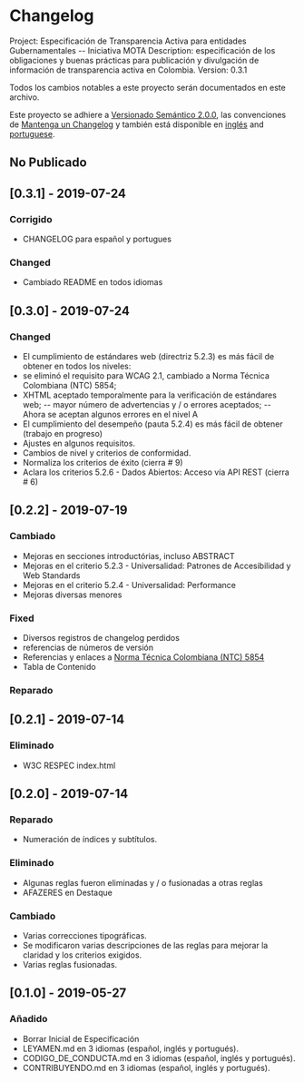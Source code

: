 # Changelog
Project: Especificación de Transparencia Activa para entidades Gubernamentales -- Iniciativa MOTA
Description: especificación de los obligaciones y buenas prácticas para publicación y divulgación de información de transparencia activa en Colombia.
Version: 0.3.1

Todos los cambios notables a este proyecto serán documentados en este archivo.

Este proyecto se adhiere a [Versionado Semántico 2.0.0](http://semver.org/), las convenciones de [Mantenga un Changelog](https://keepachangelog.com/es-ES/1.0.0/) y también está disponible en [inglés](CHANGELOG.md) and [portuguese](CHANGELOG_PT-BR.md).

## No Publicado

## [0.3.1] - 2019-07-24

### Corrigido
- CHANGELOG para español y portugues

### Changed
- Cambiado README en todos idiomas

## [0.3.0] - 2019-07-24

### Changed

- El cumplimiento de estándares web (directriz 5.2.3) es más fácil de obtener en todos los niveles:
- se eliminó el requisito para WCAG 2.1, cambiado a Norma Técnica Colombiana (NTC) 5854;
- XHTML aceptado temporalmente para la verificación de estándares web;
-- mayor número de advertencias y / o errores aceptados;
-- Ahora se aceptan algunos errores en el nivel A
- El cumplimiento del desempeño (pauta 5.2.4) es más fácil de obtener (trabajo en progreso)
- Ajustes en algunos requisitos.
- Cambios de nivel y criterios de conformidad.
- Normaliza los criterios de éxito (cierra # 9)
- Aclara los criterios 5.2.6 - Dados Abiertos: Acceso vía API REST (cierra # 6)

## [0.2.2] - 2019-07-19

### Cambiado
- Mejoras en secciones introductórias, incluso ABSTRACT
- Mejoras en el criterio 5.2.3 - Universalidad: Patrones de Accesibilidad y Web Standards
- Mejoras en el criterio 5.2.4 - Universalidad: Performance
- Mejoras diversas menores

### Fixed
- Diversos registros de changelog perdidos
- referencias de números de versión
- Referencias y enlaces a [Norma Técnica Colombiana (NTC) 5854](https://ntc5854.accesibilidadweb.co/)
- Tabla de Contenido

### Reparado

## [0.2.1] - 2019-07-14

### Eliminado
- W3C RESPEC index.html

## [0.2.0] - 2019-07-14

### Reparado
- Numeración de índices y subtítulos.

### Eliminado
- Algunas reglas fueron eliminadas y / o fusionadas a otras reglas
- AFAZERES en Destaque

### Cambiado
- Varias correcciones tipográficas.
- Se modificaron varias descripciones de las reglas para mejorar la claridad y los criterios exigidos.
- Varias reglas fusionadas.

## [0.1.0] - 2019-05-27

### Añadido
- Borrar Inicial de Especificación
- LEYAMEN.md en 3 idiomas (español, inglés y portugués).
- CODIGO_DE_CONDUCTA.md en 3 idiomas (español, inglés y portugués).
- CONTRIBUYENDO.md en 3 idiomas (español, inglés y portugués).
